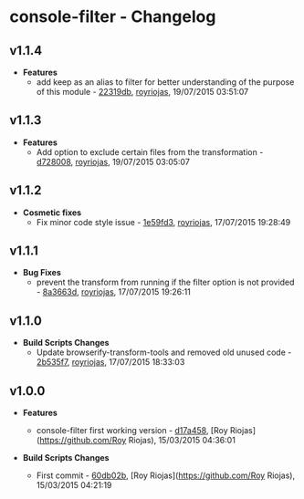 
# console-filter - Changelog
## v1.1.4
- **Features**
  - add keep as an alias to filter for better understanding of the purpose of this module - [22319db]( https://github.com/royriojas/console-filter/commit/22319db ), [royriojas](https://github.com/royriojas), 19/07/2015 03:51:07

    
## v1.1.3
- **Features**
  - Add option to exclude certain files from the transformation - [d728008]( https://github.com/royriojas/console-filter/commit/d728008 ), [royriojas](https://github.com/royriojas), 19/07/2015 03:05:07

    
## v1.1.2
- **Cosmetic fixes**
  - Fix minor code style issue - [1e59fd3]( https://github.com/royriojas/console-filter/commit/1e59fd3 ), [royriojas](https://github.com/royriojas), 17/07/2015 19:28:49

    
## v1.1.1
- **Bug Fixes**
  - prevent the transform from running if the filter option is not provided - [8a3663d]( https://github.com/royriojas/console-filter/commit/8a3663d ), [royriojas](https://github.com/royriojas), 17/07/2015 19:26:11

    
## v1.1.0
- **Build Scripts Changes**
  - Update browserify-transform-tools and removed old unused code - [2b535f7]( https://github.com/royriojas/console-filter/commit/2b535f7 ), [royriojas](https://github.com/royriojas), 17/07/2015 18:33:03

    
## v1.0.0
- **Features**
  - console-filter first working version - [d17a458]( https://github.com/royriojas/console-filter/commit/d17a458 ), [Roy Riojas](https://github.com/Roy Riojas), 15/03/2015 04:36:01

    
- **Build Scripts Changes**
  - First commit - [60db02b]( https://github.com/royriojas/console-filter/commit/60db02b ), [Roy Riojas](https://github.com/Roy Riojas), 15/03/2015 04:21:19

    

